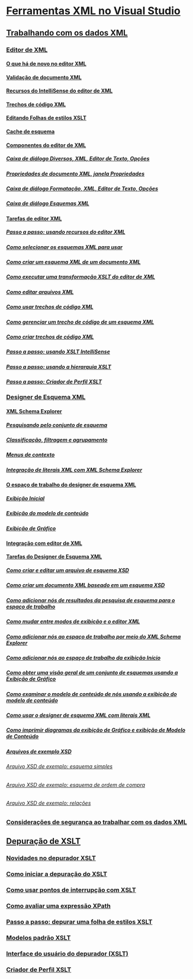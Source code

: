 # [Ferramentas XML no Visual Studio](xml-tools-in-visual-studio.md)
## [Trabalhando com os dados XML](working-with-xml-data.md)
### [Editor de XML](xml-editor.md)
#### [O que há de novo no editor XML](what-s-new-in-the-xml-editor.md)
#### [Validação de documento XML](xml-document-validation.md)
#### [Recursos do IntelliSense do editor de XML](xml-editor-intellisense-features.md)
#### [Trechos de código XML](xml-snippets.md)
#### [Editando Folhas de estilos XSLT](editing-xslt-style-sheets.md)
#### [Cache de esquema](schema-cache.md)
#### [Componentes do editor de XML](xml-editor-components.md)
##### [Caixa de diálogo Diversos, XML, Editor de Texto, Opções](miscellaneous-xml-text-editor-options-dialog-box.md)
##### [Propriedades de documento XML, janela Propriedades](xml-document-properties-properties-window.md)
##### [Caixa de diálogo Formatação, XML, Editor de Texto, Opções](formatting-xml-text-editor-options-dialog-box.md)
##### [Caixa de diálogo Esquemas XML](xml-schemas-dialog-box.md)
#### [Tarefas de editor XML](xml-editor-tasks.md)
##### [Passo a passo: usando recursos do editor XML](walkthrough-using-xml-editor-features.md)
##### [Como selecionar os esquemas XML para usar](how-to-select-the-xml-schemas-to-use.md)
##### [Como criar um esquema XML de um documento XML](how-to-create-an-xml-schema-from-an-xml-document.md)
##### [Como executar uma transformação XSLT do editor de XML](how-to-execute-an-xslt-transformation-from-the-xml-editor.md)
##### [Como editar arquivos XML](how-to-edit-xml-files.md)
##### [Como usar trechos de código XML](how-to-use-xml-snippets.md)
##### [Como gerenciar um trecho de código de um esquema XML](how-to-generate-an-xml-snippet-from-an-xml-schema.md)
##### [Como criar trechos de código XML](how-to-create-xml-snippets.md)
##### [Passo a passo: usando XSLT IntelliSense](walkthrough-using-xslt-intellisense.md)
##### [Passo a passo: usando a hierarquia XSLT](walkthrough-using-xslt-hierarchy.md)
##### [Passo a passo: Criador de Perfil XSLT](walkthrough-xslt-profiler.md)
### [Designer de Esquema XML](xml-schema-designer.md)
#### [XML Schema Explorer](xml-schema-explorer.md)
##### [Pesquisando pelo conjunto de esquema](searching-the-schema-set.md)
##### [Classificação, filtragem e agrupamento](sorting-filtering-and-grouping-xml-schema-explorer.md)
##### [Menus de contexto](context-menus-xml-schema-explorer.md)
##### [Integração de literais XML com XML Schema Explorer](integration-of-xml-literals-with-xml-schema-explorer.md)
#### [O espaço de trabalho do designer de esquema XML](xml-schema-designer-workspace.md)
##### [Exibição Inicial](start-view.md)
##### [Exibição do modelo de conteúdo](content-model-view.md)
##### [Exibição de Gráfico](graph-view.md)
#### [Integração com editor de XML](integration-with-xml-editor.md)
#### [Tarefas do Designer de Esquema XML](xml-schema-designer-tasks.md)
##### [Como criar e editar um arquivo de esquema XSD](how-to-create-and-edit-an-xsd-schema-file.md)
##### [Como criar um documento XML baseado em um esquema XSD](how-to-create-an-xml-document-based-on-an-xsd-schema.md)
##### [Como adicionar nós de resultados da pesquisa de esquema para o espaço de trabalho](how-to-add-schema-set-search-result-nodes-to-the-workspace.md)
##### [Como mudar entre modos de exibição e o editor XML](how-to-switch-between-views-and-the-xml-editor.md)
##### [Como adicionar nós ao espaço de trabalho por meio do XML Schema Explorer](how-to-add-nodes-to-the-workspace-from-the-xml-schema-explorer.md)
##### [Como adicionar nós ao espaço de trabalho da exibição Início](how-to-add-nodes-to-the-workspace-from-the-start-view.md)
##### [Como obter uma visão geral de um conjunto de esquemas usando a Exibição de Gráfico](how-to-get-an-overview-of-a-schema-set-using-the-graph-view.md)
##### [Como examinar o modelo de conteúdo de nós usando a exibição do modelo de conteúdo](how-to-examine-the-content-model-of-nodes-using-the-content-model-view.md)
##### [Como usar o designer de esquema XML com literais XML](how-to-use-the-xml-schema-designer-with-xml-literals.md)
##### [Como imprimir diagramas da exibição de Gráfico e exibição de Modelo de Conteúdo](how-to-print-diagrams-from-the-graph-view-and-the-content-model-view.md)
##### [Arquivos de exemplo XSD](sample-xsd-files.md)
###### [Arquivo XSD de exemplo: esquema simples](sample-xsd-file-simple-schema.md)
###### [Arquivo XSD de exemplo: esquema de ordem de compra](sample-xsd-file-purchase-order-schema.md)
###### [Arquivo XSD de exemplo: relações](sample-xsd-file-relationships.md)
### [Considerações de segurança ao trabalhar com os dados XML](security-considerations-when-working-with-xml-data.md)
## [Depuração de XSLT](debugging-xslt.md)
### [Novidades no depurador XSLT](what-s-new-in-the-xslt-debugger.md)
### [Como iniciar a depuração do XSLT](how-to-start-debugging-xslt.md)
### [Como usar pontos de interrupção com XSLT](how-to-use-breakpoints-with-xslt.md)
### [Como avaliar uma expressão XPath](how-to-evaluate-an-xpath-expression.md)
### [Passo a passo: depurar uma folha de estilos XSLT](walkthrough-debug-an-xslt-style-sheet.md)
### [Modelos padrão XSLT](xslt-default-templates.md)
### [Interface do usuário do depurador (XSLT)](debugger-user-interface-xslt.md)
### [Criador de Perfil XSLT](xslt-profiler.md)
